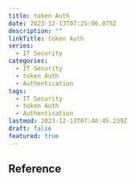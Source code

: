 ```yaml
---
title: token Auth
date: 2023-12-13T07:25:06.075Z
description: ""
linkTitle: token Auth
series:
  - IT Security
categories:
  - IT Security
  - token Auth
  - Authentication
tags:
  - IT Security
  - token Auth
  - Authentication
lastmod: 2023-12-13T07:40:45.239Z
draft: false
featured: true
---
```


## Reference
